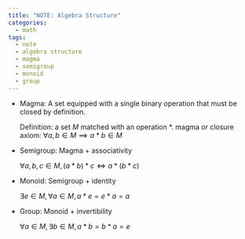 ```yaml
---
title: "NOTE: Algebra Structure"
categories:
  - math
tags:
  - note
  - algebra structure
  - magma
  - semigroup
  - monoid
  - group
---
```


- Magma: A set equipped with a single binary operation that must be closed by definition.

  Definition: a set $M$ matched with an operation $*$. magma or closure axiom: $\forall a, b \in M \implies a * b \in M$

- Semigroup: Magma + associativity

  $\forall a, b, c \in M, (a * b) * c \iff a * (b * c)$

- Monoid: Semigroup + identity

  $\exists e \in M, \forall a \in M, a * e = e * a = a$

- Group: Monoid + invertibility

  $\forall a \in M, \exists b \in M, a * b = b * a = e$
